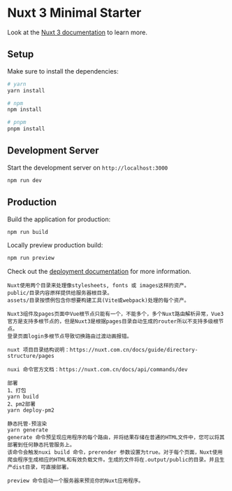# Nuxt 3 Minimal Starter

Look at the [Nuxt 3 documentation](https://nuxt.com/docs/getting-started/introduction) to learn more.

## Setup

Make sure to install the dependencies:

```bash
# yarn
yarn install

# npm
npm install

# pnpm
pnpm install
```

## Development Server

Start the development server on `http://localhost:3000`

```bash
npm run dev
```

## Production

Build the application for production:

```bash
npm run build
```

Locally preview production build:

```bash
npm run preview
```

Check out the [deployment documentation](https://nuxt.com/docs/getting-started/deployment) for more information.

```
Nuxt使用两个目录来处理像stylesheets, fonts 或 images这样的资产。
public/目录内容原样提供给服务器根目录。
assets/目录按惯例包含你想要构建工具(Vite或webpack)处理的每个资产。
```
```
Nuxt3组件及pages页面中Vue根节点只能有一个，不能多个，多个Nuxt路由解析异常，Vue3官方是支持多根节点的，但是Nuxt3是根据pages目录自动生成的router所以不支持多级根节点。
登录页面login多根节点导致切换路由过渡动画报错。

nuxt 项目目录结构说明：https://nuxt.com.cn/docs/guide/directory-structure/pages

```

```
nuxi 命令官方文档：https://nuxt.com.cn/docs/api/commands/dev

```

```
部署
1、打包
yarn build
2、pm2部署
yarn deploy-pm2
```
```
静态托管-预渲染
yarn generate
generate 命令预呈现应用程序的每个路由，并将结果存储在普通的HTML文件中，您可以将其部署到任何静态托管服务上。
该命令会触发nuxi build 命令，prerender 参数设置为true。对于每个页面，Nuxt使用爬虫程序生成相应的HTML和有效负载文件。生成的文件将在.output/public的目录。并且生产dist目录，可直接部署。
```
```
preview 命令启动一个服务器来预览你的Nuxt应用程序。
```